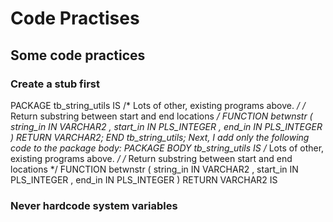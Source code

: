 # Code Practises

## Some code practices

### Create a stub first
PACKAGE tb_string_utils
     IS
        /* Lots of other, existing programs above. */
        /* Return substring between start and end locations */
        FUNCTION betwnstr (
           string_in IN VARCHAR2
         , start_in IN PLS_INTEGER
         , end_in IN PLS_INTEGER
        )
           RETURN VARCHAR2;
     END tb_string_utils;
Next, I add only the following code to the package body:
     PACKAGE BODY tb_string_utils
     IS
        /* Lots of other, existing programs above. */
        /* Return substring between start and end locations */
        FUNCTION betwnstr (
           string_in IN VARCHAR2
         , start_in IN PLS_INTEGER
         , end_in IN PLS_INTEGER
        )
           RETURN VARCHAR2
IS

### Never hardcode system variables
